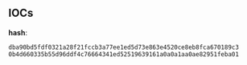 
## IOCs

__hash__:

```text
dba90bd5fdf0321a28f21fccb3a77ee1ed5d73e863e4520ce8eb8fca670189c3
0b4d660335b55d96ddf4c76664341ed52519639161a0a0a1aa0ae82951feba01
```